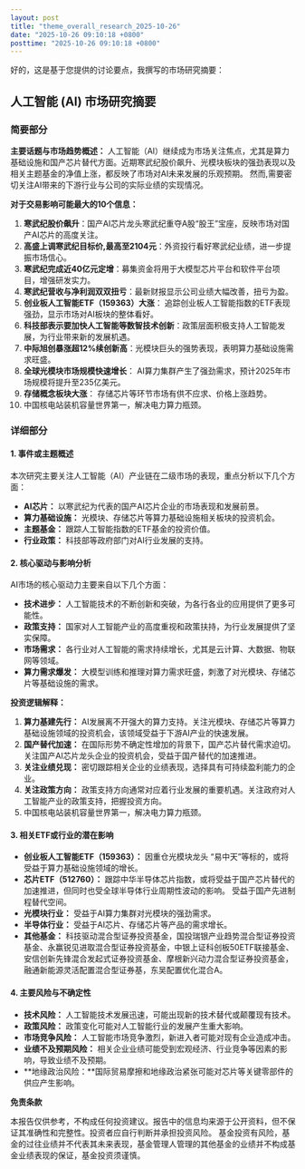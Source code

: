 ```yaml
---
layout: post
title: "theme_overall_research_2025-10-26"
date: "2025-10-26 09:10:18 +0800"
posttime: "2025-10-26 09:10:18 +0800"
---
```


好的，这是基于您提供的讨论要点，我撰写的市场研究摘要：

## 人工智能 (AI) 市场研究摘要

### 简要部分

**主要话题与市场趋势概述：**
人工智能（AI）继续成为市场关注焦点，尤其是算力基础设施和国产芯片替代方面。近期寒武纪股价飙升、光模块板块的强劲表现以及相关主题基金的净值上涨，都反映了市场对AI未来发展的乐观预期。 然而,需要密切关注AI带来的下游行业与公司的实际业绩的实现情况。

**对于交易影响可能最大的10个信息：**

1.  **寒武纪股价飙升**：国产AI芯片龙头寒武纪重夺A股“股王”宝座，反映市场对国产AI芯片的高度关注。
2.  **高盛上调寒武纪目标价,最高至2104元**：外资投行看好寒武纪业绩，进一步提振市场信心。
3.  **寒武纪完成近40亿元定增**：募集资金将用于大模型芯片平台和软件平台项目，增强研发实力。
4.  **寒武纪营收与净利润双双扭亏**：最新财报显示公司业绩大幅改善，扭亏为盈。
5.  **创业板人工智能ETF（159363）大涨**： 追踪创业板人工智能指数的ETF表现强劲，显示市场对AI板块的整体看好。
6.  **科技部表示要加快人工智能等数智技术创新**：政策层面积极支持人工智能发展，为行业带来新的发展机遇。
7.  **中际旭创暴涨超12%续创新高**：光模块巨头的强势表现，表明算力基础设施需求旺盛。
8.  **全球光模块市场规模快速增长**： AI算力集群产生了强劲需求，预计2025年市场规模将提升至235亿美元。
9.  **存储概念板块大涨**： 存储芯片等环节市场有供不应求、价格上涨趋势。
10. 中国核电站装机容量世界第一，解决电力算力瓶颈。

### 详细部分

#### 1. 事件或主题概述

本次研究主要关注人工智能（AI）产业链在二级市场的表现，重点分析以下几个方面：

*   **AI芯片：** 以寒武纪为代表的国产AI芯片企业的市场表现和发展前景。
*   **算力基础设施：** 光模块、存储芯片等算力基础设施相关板块的投资机会。
*   **主题基金：** 跟踪人工智能指数的ETF基金的投资价值。
*   **行业政策：** 科技部等政府部门对AI行业发展的支持。

#### 2. 核心驱动与影响分析

AI市场的核心驱动力主要来自以下几个方面：

*   **技术进步：** 人工智能技术的不断创新和突破，为各行各业的应用提供了更多可能性。
*   **政策支持：** 国家对人工智能产业的高度重视和政策扶持，为行业发展提供了坚实保障。
*   **市场需求：** 各行业对人工智能的需求持续增长，尤其是云计算、大数据、物联网等领域。
*   **算力需求爆发：** 大模型训练和推理对算力需求旺盛，刺激了对光模块、存储芯片等基础设施的需求。

**投资逻辑解释：**

1.  **算力基建先行：** AI发展离不开强大的算力支持。关注光模块、存储芯片等算力基础设施领域的投资机会，该领域受益于下游AI产业的快速发展。
2.  **国产替代加速：** 在国际形势不确定性增加的背景下，国产芯片替代需求迫切。关注国产AI芯片龙头企业的投资机会，受益于国产替代的加速推进。
3.  **关注业绩兑现：** 密切跟踪相关企业的业绩表现，选择具有可持续盈利能力的企业。
4.  **关注政策方向：** 政策支持方向通常对应着行业发展的重要机遇。关注政府对人工智能产业的政策支持，把握投资方向。
5. 中国核电站装机容量世界第一，解决电力算力瓶颈。

#### 3. 相关ETF或行业的潜在影响

*   **创业板人工智能ETF（159363）：** 因重仓光模块龙头 “易中天”等标的，或将受益于算力基础设施领域的增长。
*   **芯片ETF（512760）：** 跟踪中华半导体芯片指数，或将受益于国产芯片替代的加速推进，但同时也受全球半导体行业周期性波动的影响。 受益于国产先进制程替代空间。
*   **光模块行业：** 受益于AI算力集群对光模块的强劲需求。
*   **半导体行业：** 受益于AI芯片、存储芯片等产品的需求增长。
*   **其他基金：** 科技驱动混合型证券投资基金，国投瑞银产业趋势混合型证券投资基金、永赢锐见进取混合型证券投资基金，中银上证科创板50ETF联接基金、安信创新先锋混合发起式证券投资基金、摩根新兴动力混合型证券投资基金，融通新能源灵活配置混合型证券基，东吴配置优化混合A。

#### 4. 主要风险与不确定性

*   **技术风险：** 人工智能技术发展迅速，可能出现新的技术替代或颠覆现有技术。
*   **政策风险：** 政策变化可能对人工智能行业的发展产生重大影响。
*   **市场竞争风险：** 人工智能市场竞争激烈，新进入者可能对现有企业造成冲击。
*   **业绩不及预期风险：** 相关企业业绩可能受到宏观经济、行业竞争等因素的影响，导致业绩不及预期。
*   **地缘政治风险：**国际贸易摩擦和地缘政治紧张可能对芯片等关键零部件的供应产生影响。

**免责条款**

本报告仅供参考，不构成任何投资建议。报告中的信息均来源于公开资料，但不保证其准确性和完整性。投资者应自行判断并承担投资风险。
基金投资有风险，基金的过往业绩并不代表其未来表现，基金管理人管理的其他基金的业绩并不构成基金业绩表现的保证，基金投资须谨慎。